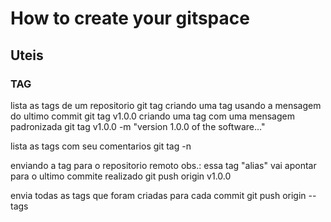 # How to create your gitspace

## Uteis
### TAG
lista as tags de um repositorio
git tag
criando uma tag usando a mensagem do ultimo commit
git tag v1.0.0
criando uma tag com uma mensagem padronizada
git tag v1.0.0 -m "version 1.0.0 of the software..."

lista as tags com seu comentarios
git tag -n

enviando a tag para o repositorio remoto
obs.: essa tag "alias" vai apontar para o ultimo commite realizado
git push origin v1.0.0

envia todas as tags que foram criadas para cada commit
git push  origin --tags


